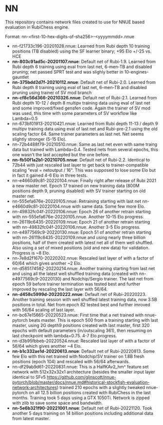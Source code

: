 # NN

This repository contains network files created to use for NNUE based evaluation in RubiChess engine.

Format: nn-\<first-10-hex-digits-of-sha256\>-\<yyyymmdd\>.nnue

 - nn-f21733c196-20201028.nnue: Learned from Rubi depth 10 training positions (TB disabled) using the SF learner binary; +95 Elo +/-25 vs. HCE
 - __nn-803c91ad5c-20201107.nnue__: Default net of Rubi-1.9. Learned from Rubi depth 6 training using eval from last net, 6-men-TB and disabled pruning; net passed SPRT test and was slighly better in 10-engines-gauntlet
 - __nn-375bdd2d7f-20210112.nnue__: Default net of Rubi-2.0. Learned from Rubi depth 8 training using eval of last net, 6-men-TB and disabled pruning using trainer of SV mod branch
 - __nn-cf8c56d366-20210326.nnue__: Default net of Rubi-2.1. Learned from Rubi depth 10-12 / depth 8 multipv training data using eval of last net and some improved/fixed gensfen code. Again the trainer of SV mod was used, this time with some parameters of SV workflow like Lambda=0.5
 - nn-673bf01913-20210421.nnue: Learned from Rubi depth 11-13 / depth 9 multipv training data using eval of last net and Rubi-pre-2.1 using the old scaling factor 64. Same trainer parameters as last net. Net seems slightly stronger (5-15 Elo).
 - nn-72b4488f79-20210510.nnue: Same as last net even with same traing data but trained with Lambda=0.4. Tested nets from several epochs, this one wasn't the last accepted but the one before.
- __nn-fb50f1a2b1-20210705.nnue__: Default net of Rubi-2.2. Identical to 72b44 with just rescaled last layer to get back to trainer-compatible scaling "eval = netoutput / 16". This was supposed to lose some Elo but in fact it gained 4-6 Elo in three tests. 
- nn-e4660d9c81-20220104.nnue: Finally right after release of Rubi 2021 a new master net. Epoch 17 trained on new training data (800M positions depth 9, pruning disabled) with SV trainer starting on old master net.
- nn-555efa676e-20220105.nnue: Retraining starting with last net nn-e4660d9c81-20220104.nnue with same data. Some few more Elo.
- nn-49832fc04f-20220106.nnue: Epoch 26 of another retrain starting with nn-555efa676e-20220105.nnue. Another 10-15 Elo progress.
- nn-26119c6435-20220109.nnue: Epoch 21 of another retrain starting with nn-49832fc04f-20220106.nnue. Another 3-5 Elo progress.
- nn-e4977569c9-20220130.nnue: Epoch 51 of another retrain starting with nn-26119c6435-20220109.nnue and using nearly three billion positions, half of them created with latest net all of them well shuffled. Also using a set of mixed positions (old and new data) for validation. Progress is ~8 Elo.
- nn-7e8d2f1670-20220202.nnue: Rescaled last layer of  with a factor of 60/64 which gives another ~2 Elo.
- nn-d585174582-20220214.nnue: Another training starting from last net and using all the latest well shuffled training data (created with nn-e4977569c9-20220130) and Nodchip/Sergio trainer. The last net from epoch 59 before trainer termination was tested best and further improved by rescaling the last layer with 56/64.
- __nn-d458c5999d-20220222.nnue__:  Default net of Rubi-20220223. Another training session with well shuffled latest training data, now 3.5B positions in total. Net from epoch 82 tested best and further imroved with 56/64 scaling of last layer.
- nn-bc67e15665-20220523.nnue: First time that a net trained with nnue-pytorch beats master. This is epoch 500 from a training starting with last master, using 2G depth9 positions created with last master, first 320 epochs with default parameters (in/outscaling 361), then resuming on last checkpoint with lambda=0.75. 4-7 Elo progress.
- nn-d3b95fbbeb-20220524.nnue: Rescaled last layer of  with a factor of 56/64 which gives another ~4 Elo.
- __nn-b1c332ae1d-20220613.nnue__: Default net of Rubi-20220813. Some few Elo with this net trained with Nodchip/SV trainer on 1.8B fresh positions (epoch 104) and rescaled with 56/64 afterwards.
- nn-df29ab9d61-20220831.nnue: This is a HalfKAv2_hm^ feature set network with 512x32x32x1 architecture (besides the smaller input layer identical to SFv5 https://github.com/glinscott/nnue-pytorch/blob/master/docs/nnue.md#historical-stockfish-evaluation-network-architectures) trained 210 epochs with a slightly tweaked nnue-pytorch on all 12.5 billion positions created with RubiChess in the last months. Training took 5 days using a GTX 1050Ti. Network is zipped with zlib to save some space and bandwidth.
- __nn-5e6b321f90-20221001.nnue__: Default net of Rubi-20221120. Took another 5 days training on 14 billion positions including additional data from latest master.
